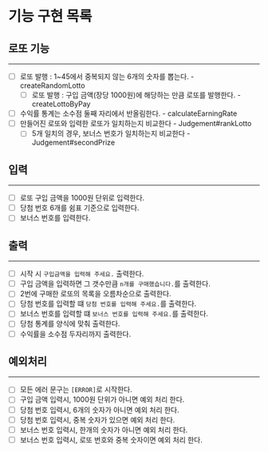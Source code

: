 # 기능 구현 목록

## 로또 기능
- - -
- [ ] 로또 발행 : 1~45에서 중복되지 않는 6개의 숫자를 뽑는다. - createRandomLotto
  - [ ] 로또 발행 : 구입 금액(장당 1000원)에 해당하는 만큼 로또를 발행한다. - createLottoByPay
- [ ] 수익률 통계는 소수점 둘째 자리에서 반올림한다. - calculateEarningRate
- [ ] 만들어진 로또와 입력한 로또가 일치하는지 비교한다 - Judgement#rankLotto
  - [ ] 5개 일치의 경우, 보너스 번호가 일치하는지 비교한다 - Judgement#secondPrize

## 입력
- - -
- [ ] 로또 구입 금액을 1000원 단위로 입력한다. 
- [ ] 당첨 번호 6개를 쉼표 기준으로 입력한다. 
- [ ] 보너스 번호를 입력한다.

## 출력
- - -
- [ ] 시작 시 ```구입금액을 입력해 주세요.``` 출력한다.
- [ ] 구입 금액을 입력하면 그 갯수만큼 ```n개를 구매했습니다.```를 출력한다.
- [ ] 2번에 구매한 로또의 목록을 오름차순으로 출력한다.
- [ ] 당첨 번호를 입력할 떄 ```당첨 번호를 입력해 주세요.```를 출력한다.
- [ ] 보너스 번호를 입력할 떄 ```보너스 번호를 입력해 주세요.```를 출력한다.
- [ ] 당첨 통계를 양식에 맞춰 출력한다.
- [ ] 수익률을 소수점 두자리까지 출력한다.

## 예외처리
- - -
- [ ] 모든 에러 문구는 ```[ERROR]```로 시작한다.
- [ ] 구입 금액 입력시, 1000원 단위가 아니면 예외 처리 한다.
- [ ] 당첨 번호 입력시, 6개의 숫자가 아니면 예외 처리 한다.
- [ ] 당첨 번호 입력시, 중복 숫자가 있으면 예외 처리 한다.
- [ ] 보너스 번호 입력시, 한개의 숫자가 아니면 예외 처리 한다.
- [ ] 보너스 번호 입력시, 로또 번호와 중복 숫자이면 예외 처리 한다.